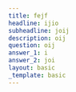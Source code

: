 ```yaml
---
title: fejf
headline: ijio
subheadline: joij
description: oij
question: oij
answer_1: i
answer_2: joi
layout: basic
_template: basic
---
```



